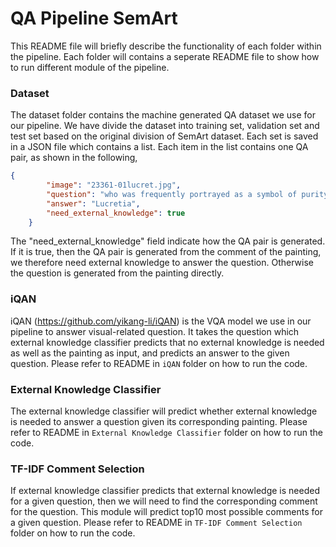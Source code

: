 # QA Pipeline SemArt

This README file will briefly describe the functionality of each folder within the pipeline. Each folder will contains a seperate README file to show how to run different module of the pipeline.

### Dataset

The dataset folder contains the machine generated QA dataset we use for our pipeline. We have divide the dataset into training set, validation set and test set based on the original division of SemArt dataset. Each set is saved in a JSON file which contains a list. Each item in the list contains one QA pair, as shown in the following,

```json
{
        "image": "23361-01lucret.jpg",
        "question": "who was frequently portrayed as a symbol of purity in the 16th and 17th century",
        "answer": "Lucretia",
        "need_external_knowledge": true
    }
```

The "need_external_knowledge" field indicate how the QA pair is generated. If it is true, then the QA pair is generated from the comment of the painting, we therefore need external knowledge to answer the question. Otherwise the question is generated from the painting directly. 

### iQAN

iQAN (https://github.com/yikang-li/iQAN) is the VQA model we use in our pipeline to answer visual-related question. It takes the question which  external knowledge classifier predicts that no external knowledge is needed as well as the painting as input,  and predicts an answer to the given question. Please refer to README in `iQAN` folder on how to run the code.

### External Knowledge Classifier

The external knowledge classifier will predict whether external knowledge is needed to answer a question given its corresponding painting. Please refer to README in `External Knowledge Classifier` folder on how to run the code.

### TF-IDF Comment Selection

If external knowledge classifier predicts that external knowledge is needed for a given question, then we will need to find the corresponding comment for the question. This module will predict top10 most possible comments for a given question. Please refer to README in `TF-IDF Comment Selection` folder on how to run the code.
